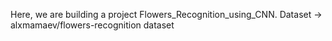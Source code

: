 Here, we are building a project Flowers_Recognition_using_CNN.
Dataset -> alxmamaev/flowers-recognition dataset

